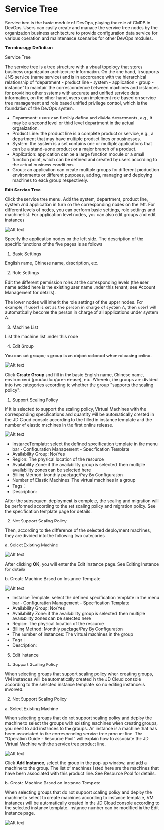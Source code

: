# Service Tree

Service tree is the basic module of DevOps, playing the role of CMDB in DevOps. Users can easily create and manage the service tree nodes by the organization business architecture to provide configuration data service for various operation and maintenance scenarios for other DevOps modules.

**Terminology Definition**

Service Tree

The service tree is a tree structure with a visual topology that stores business organization architecture information. On the one hand, it supports JNS service (name service) and is in accordance with the hierarchical relationship of “department - product line - system - application - group - instance” to maintain the correspondence between machines and instances for providing other systems with accurate and unified service data information, on the other hand, users can implement role based on service tree management and role based unified privilege control, which is the foundation of the DevOps system.

- Department: users can flexibly define and divide departments, e.g., it may be a second level or third level department in the actual organization.
- Product Line: the product line is a complete product or service, e.g., a department that may have multiple product lines or businesses.
- System: the system is a set contains one or multiple applications that can be a stand-alone product or a major branch of a product.
- Application: application can be a large function module or a small function point, which can be defined and created by users according to the actual business conditions.
- Group: an application can create multiple groups for different production environments or different purposes, adding, managing and deploying machines to each group respectively.


**Edit Service Tree**

Click the service tree menu. Add the system, department, product line, system and application in turn on the corresponding nodes on the left. For different levels of nodes, you can perform basic settings, role settings and machine list. For application level nodes, you can also edit groups and edit instances

![Alt text](https://github.com/jdcloudcom/cn/blob/DevOps/image/DevOps/Operation4.png)

Specify the application nodes on the left side. The description of the specific functions of the five pages is as follows

1. Basic Settings

English name, Chinese name, description, etc.

2. Role Settings

Edit the different permission roles at the corresponding levels (the user name added here is the existing user name under this tenant; see Account Management for details).

The lower nodes will inherit the role settings of the upper nodes. For example, if user1 is set as the person in charge of system A, then user1 will automatically become the person in charge of all applications under system A.

3. Machine List

List the machine list under this node

4. Edit Group

You can set groups; a group is an object selected when releasing online.

![Alt text](https://github.com/jdcloudcom/cn/blob/DevOps/image/DevOps/Operation5.png)

Click **Create Group** and fill in the basic English name, Chinese name, environment (production/pre-release), etc. Wherein, the groups are divided into two categories according to whether the group "supports the scaling policy":

1) Support Scaling Policy

If it is selected to support the scaling policy, Virtual Machines with the corresponding specifications and quantity will be automatically created in the JD Cloud console according to the filled in instance template and the number of elastic machines in the first online release.

![Alt text](https://github.com/jdcloudcom/cn/blob/DevOps/image/DevOps/Operation6.png)

- InstanceTemplate: select the defined specification template in the menu bar - Configuration Management - Specification Template
- Availability Group: No/Yes
- Region: The physical location of the resource
- Availability Zone: if the availability group is selected, then multiple availability zones can be selected here
- Billing Method: Monthly package/Pay By Configuration
- Number of Elastic Machines: The virtual machines in a group
- Tags：
- Description:

After the subsequent deployment is complete, the scaling and migration will be performed according to the set scaling policy and migration policy. See the specification template page for details.

2) Not Support Scaling Policy

Then, according to the difference of the selected deployment machines, they are divided into the following two categories

a. Select Existing Machine

![Alt text](https://github.com/jdcloudcom/cn/blob/DevOps/image/DevOps/Operation7.png)

After clicking **OK**, you will enter the Edit Instance page. See Editing Instance for details

b. Create Machine Based on Instance Template

![Alt text](https://github.com/jdcloudcom/cn/blob/DevOps/image/DevOps/Operation8.png)

- Instance Template: select the defined specification template in the menu bar - Configuration Management - Specification Template
- Availability Group: No/Yes
- Availability Zone: if the availability group is selected, then multiple availability zones can be selected here
- Region: The physical location of the resource
- Billing Method: Monthly package/Pay By Configuration
- The number of instances: The virtual machines in the group
- Tags：
- Description:


5. Edit Instance

1) Support Scaling Policy  

When selecting groups that support scaling policy when creating groups, VM instances will be automatically created in the JD Cloud console according to the selected instance template, so no editing instance is involved.

2) Not Support Scaling Policy

a. Select Existing Machine

When selecting groups that do not support scaling policy and deploy the machine to select the groups with existing machines when creating groups, you need to add instances to the groups. An instance is a machine that has been associated to the corresponding service tree product line. The “Operation Guide - Resource Pool” will explain how to associate the JD Virtual Machine with the service tree product line.

![Alt text](https://github.com/jdcloudcom/cn/blob/DevOps/image/DevOps/Operation9.png)

Click **Add Instance**, select the group in the pop-up window, and add a machine to the group. The list of machines listed here are the machines that have been associated with this product line. See Resource Pool for details.

b. Create Machine Based on Instance Template

When selecting groups that do not support scaling policy and deploy the machine to select to create machines according to instance template, VM instances will be automatically created in the JD Cloud console according to the selected instance template. Instance number can be modified in the Edit Instance page.

![Alt text](https://github.com/jdcloudcom/cn/blob/DevOps/image/DevOps/Operation10.png)
